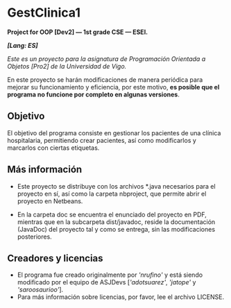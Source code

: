 # GestClinica1

**Project for OOP [Dev2] — 1st grade CSE — ESEI.**

_**[Lang: ES]**_

_Este es un proyecto para la asignatura de Programación Orientada a Objetos [Pro2] de la Universidad de Vigo._

En este proyecto se harán modificaciones de manera periódica para mejorar su funcionamiento y eficiencia, por este motivo, **es posible que el programa no funcione por completo en algunas versiones**.

## Objetivo

El objetivo del programa consiste en gestionar los pacientes de una clínica hospitalaria, permitiendo crear pacientes, así como modificarlos y marcarlos con ciertas etiquetas.

## Más información

- Este proyecto se distribuye con los archivos *.java necesarios para el proyecto en sí, así como la carpeta nbproject, que permite abrir el proyecto en Netbeans.

- En la carpeta doc se encuentra el enunciado del proyecto en PDF, mientras que en la subcarpeta dist/javadoc, reside la documentación (JavaDoc) del proyecto tal y como se entrega, sin las modificaciones posteriores.

## Creadores y licencias

- El programa fue creado originalmente por _'nrufino'_ y está siendo modificado por el equipo de ASJDevs [_'adotsuarez'_, _'jatope'_ y _'saroosaurioo'_].
- Para más información sobre licencias, por favor, lee el archivo LICENSE.
